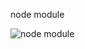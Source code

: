 node module

![node module](https://github.com/user-attachments/assets/37babfa9-4dac-4899-a507-50a15011b90d)
